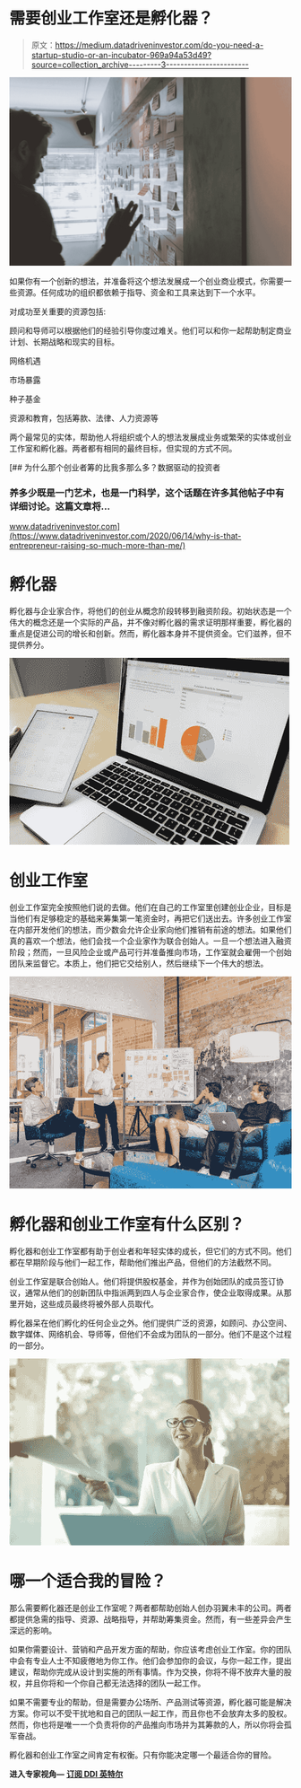# 需要创业工作室还是孵化器？

> 原文：<https://medium.datadriveninvestor.com/do-you-need-a-startup-studio-or-an-incubator-969a94a53d49?source=collection_archive---------3----------------------->

![](img/462ac3f485e3ec0e99821f71a243faf1.png)

如果你有一个创新的想法，并准备将这个想法发展成一个创业商业模式，你需要一些资源。任何成功的组织都依赖于指导、资金和工具来达到下一个水平。

对成功至关重要的资源包括:

顾问和导师可以根据他们的经验引导你度过难关。他们可以和你一起帮助制定商业计划、长期战略和现实的目标。

网络机遇

市场暴露

种子基金

资源和教育，包括筹款、法律、人力资源等

两个最常见的实体，帮助他人将组织或个人的想法发展成业务或繁荣的实体或创业工作室和孵化器。两者都有相同的最终目标，但实现的方式不同。

[](https://www.datadriveninvestor.com/2020/06/14/why-is-that-entrepreneur-raising-so-much-more-than-me/) [## 为什么那个创业者筹的比我多那么多？数据驱动的投资者

### 养多少既是一门艺术，也是一门科学，这个话题在许多其他帖子中有详细讨论。这篇文章将…

www.datadriveninvestor.com](https://www.datadriveninvestor.com/2020/06/14/why-is-that-entrepreneur-raising-so-much-more-than-me/) 

# 孵化器

孵化器与企业家合作，将他们的创业从概念阶段转移到融资阶段。初始状态是一个伟大的概念还是一个实际的产品，并不像对孵化器的需求证明那样重要，孵化器的重点是促进公司的增长和创新。然而，孵化器本身并不提供资金。它们滋养，但不提供养分。

![](img/99d57df509af264157e4cb41fc96bfbc.png)

# 创业工作室

创业工作室完全按照他们说的去做。他们在自己的工作室里创建创业企业，目标是当他们有足够稳定的基础来筹集第一笔资金时，再把它们送出去。许多创业工作室在内部开发他们的想法，而少数会允许企业家向他们推销有前途的想法。如果他们真的喜欢一个想法，他们会找一个企业家作为联合创始人。一旦一个想法进入融资阶段；然而，一旦风险企业或产品可行并准备推向市场，工作室就会雇佣一个创始团队来监督它。本质上，他们把它交给别人，然后继续下一个伟大的想法。

![](img/bbd8c4dd059d4e07e099fea0672200ba.png)

# 孵化器和创业工作室有什么区别？

孵化器和创业工作室都有助于创业者和年轻实体的成长，但它们的方式不同。他们都在早期阶段与他们一起工作，帮助他们推出产品，但他们的方法截然不同。

创业工作室是联合创始人。他们将提供股权基金，并作为创始团队的成员签订协议，通常从他们的创新团队中指派两到四人与企业家合作，使企业取得成果。从那里开始，这些成员最终将被外部人员取代。

孵化器呆在他们孵化的任何企业之外。他们提供广泛的资源，如顾问、办公空间、数字媒体、网络机会、导师等，但他们不会成为团队的一部分。他们不是这个过程的一部分。

![](img/b8b8694db60dac0b2d4265cf26bb256e.png)

# 哪一个适合我的冒险？

那么需要孵化器还是创业工作室呢？两者都帮助创始人创办羽翼未丰的公司。两者都提供急需的指导、资源、战略指导，并帮助筹集资金。然而，有一些差异会产生深远的影响。

如果你需要设计、营销和产品开发方面的帮助，你应该考虑创业工作室。你的团队中会有专业人士不知疲倦地为你工作。他们会参加你的会议，与你一起工作，提出建议，帮助你完成从设计到实施的所有事情。作为交换，你将不得不放弃大量的股权，并且你将和一个你自己都无法选择的团队一起工作。

如果不需要专业的帮助，但是需要办公场所、产品测试等资源，孵化器可能是解决方案。你可以不受干扰地和自己的团队一起工作，而且你也不会放弃太多的股权。然而，你也将是唯一一个负责将你的产品推向市场并为其筹款的人，所以你将会孤军奋战。

孵化器和创业工作室之间肯定有权衡。只有你能决定哪一个最适合你的冒险。

**进入专家视角—** [**订阅 DDI 英特尔**](https://datadriveninvestor.com/ddi-intel)